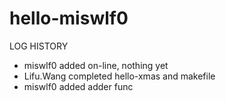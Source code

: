 # hello-miswlf0
LOG HISTORY
  - miswlf0 added on-line, nothing yet
  - Lifu.Wang completed hello-xmas and makefile
  - miswlf0 added adder func
